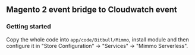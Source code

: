 ## Magento 2 event bridge to Cloudwatch event

### Getting started

Copy the whole code into `app/code/Bitbull/Mimmo`, install module and then configure it in "Store Configuration" -> "Services" -> "Mimmo Serverless".
